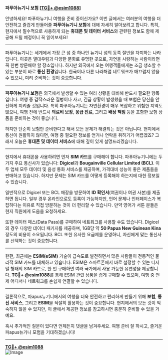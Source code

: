 **파푸아뉴기니 보험 [[TG💪+ @esim1088](https://t.me/s/esim1088)]**

안녕하세요! 파푸아뉴기니 여행을 준비 중이신가요? 이번 글에서는 여러분의 여행을 더 안전하고 즐겁게 만들어줄 **파푸아뉴기니 보험**에 대해 자세히 알아보려고 합니다. 특히, 현지에서 필수적으로 사용하게 되는 **휴대폰 및 데이터 서비스**와 관련된 정보도 함께 제공해 드릴 예정이니 꼭 읽어보세요!

---

파푸아뉴기니는 세계에서 가장 큰 섬 중 하나인 뉴기니 섬의 동쪽 절반을 차지하는 나라입니다. 이곳은 열대우림과 다양한 문화로 유명한 곳으로, 자연을 사랑하는 사람이라면 꼭 한번 방문해야 할 장소입니다. 하지만 외국에서 오는 여행객들에게는 조금 생소할 수 있는 부분이 바로 **통신 환경**입니다. 한국이나 다른 나라처럼 네트워크가 매끄럽지 않을 수 있으니, 미리 준비하는 것이 중요합니다.

---

**파푸아뉴기니 보험**은 외국에서 발생할 수 있는 여러 상황을 대비해 반드시 필요한 항목입니다. 여행 중 갑작스러운 질병이나 사고, 긴급 상황이 발생했을 때 보험은 당신을 안전하게 지켜줄 것입니다. 특히 파푸아뉴기니는 자연환경이 매우 복잡하고 위험한 지역도 많으니, 여행 전에 반드시 **의료비 보장**, **응급 진료**, 그리고 **배상 책임** 등을 포함한 보험 상품을 준비하는 것이 좋습니다.

하지만 단순히 보험만 준비한다고 해서 모든 문제가 해결되는 것은 아닙니다. 현지에서 통신이 원활하지 않다면, 여행 중 필요한 정보를 얻거나 연락을 취하기가 어렵겠죠? 그래서 오늘은 **휴대폰 및 데이터 서비스**에 대해 깊이 있게 설명드리겠습니다.

---

현지에서 휴대폰을 사용하려면 먼저 **SIM 카드**를 구매해야 합니다. 파푸아뉴기니에는 두 가지 주요 통신사가 있습니다: **Digicel**과 **Bougainville Cellular Limited (BCL)**. 이 두 업체 모두 데이터 및 음성 통화 서비스를 제공하며, 가격대비 성능이 좋은 제품들을 판매하고 있습니다. 하지만 문제는 SIM 카드를 어떻게 등록해야 하는지에 대한 정보일 수 있습니다.

일반적으로 Digicel 또는 BCL 매장을 방문하여 **ID 확인서**(여권이나 여권 사본)를 제출하면 됩니다. 일부 경우 온라인으로도 등록이 가능하지만, 언어 문제나 인터페이스가 복잡하다는 이유로 직접 방문하는 것이 더 편리할 수 있습니다. 만약 영어가 서툰 분들은 현지 직원에게 도움을 요청하세요.

또한 데이터 패스(Data Pass)를 구매하여 네트워크를 사용할 수도 있습니다. Digicel의 경우 다양한 데이터 패키지를 제공하며, 1GB당 약 **50 Papua New Guinean Kina** 정도의 비용이 소요됩니다. BCL 또한 유사한 요금제를 운영하니, 자신에게 맞는 통신사를 선택하는 것이 중요합니다.

---

한편, 최근에는 **ESIM(eSIM)** 기술이 급속도로 발전하면서 많은 사람들이 전통적인 물리적 SIM 카드를 대체하고 있습니다. ESIM은 스마트폰에서 바로 설정할 수 있는 디지털 형태의 SIM 카드로, 한 번 구매하면 여러 국가에서 사용 가능한 유연성을 제공합니다. **TG💪+ @esim1088**를 통해 ESIM 관련 상품을 쉽게 구매할 수 있으며, 여행 중 언제 어디서나 네트워크를 손쉽게 연결할 수 있습니다.

---

결론적으로, 파apus뉴기니에서의 여행을 더욱 안전하고 편리하게 만들기 위해 **보험**, **통신 서비스**, 그리고 **ESIM**을 적절히 활용하는 것이 중요합니다. 현지에서의 모든 것이 익숙하지 않을 수 있지만, 이 글에서 제공한 정보를 참고하시면 충분히 준비할 수 있을 거예요.

혹시 추가적인 질문이 있다면 언제든지 댓글을 남겨주세요. 여행 준비 잘 하시고, 즐거운 파apus뉴기니 모험을 기대하겠습니다!

---

**[TG💪+ @esim1088](https://t.me/s/esim1088)**  
![Image](https://i.postimg.cc/Y0z9fWf4/image.png)